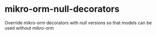 # mikro-orm-null-decorators
Override mikro-orm decorators with null versions so that models can be used without mikro-orm
